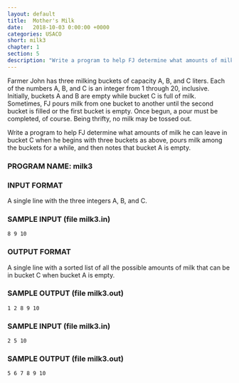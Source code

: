 ```yaml
---
layout: default
title:  Mother's Milk
date:   2018-10-03 0:00:00 +0000
categories: USACO
short: milk3
chapter: 1
section: 5
description: "Write a program to help FJ determine what amounts of milk he can leave in bucket C when he begins with three buckets as above, pours milk among the buckets for a while, and then notes that bucket A is empty."
---
```


Farmer John has three milking buckets of capacity A, B, and C liters. Each of the numbers A, B, and C is an integer from 1 through 20, inclusive. Initially, buckets A and B are empty while bucket C is full of milk. Sometimes, FJ pours milk from one bucket to another until the second bucket is filled or the first bucket is empty. Once begun, a pour must be completed, of course. Being thrifty, no milk may be tossed out.

Write a program to help FJ determine what amounts of milk he can leave in bucket C when he begins with three buckets as above, pours milk among the buckets for a while, and then notes that bucket A is empty.

### PROGRAM NAME: milk3

### INPUT FORMAT

A single line with the three integers A, B, and C.

### SAMPLE INPUT (file milk3.in)

```none
8 9 10
```

### OUTPUT FORMAT

A single line with a sorted list of all the possible amounts of milk that can be in bucket C when bucket A is empty.

### SAMPLE OUTPUT (file milk3.out)

```none
1 2 8 9 10
```

### SAMPLE INPUT (file milk3.in)

```none
2 5 10
```

### SAMPLE OUTPUT (file milk3.out)

```none
5 6 7 8 9 10
```